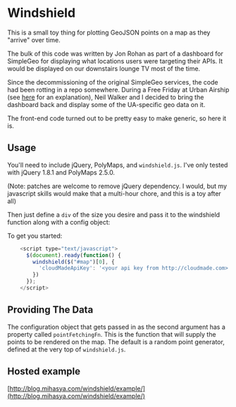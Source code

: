 # Windshield

This is a small toy thing for plotting GeoJSON points on a map as they "arrive" over time.

The bulk of this code was written by Jon Rohan as part of a dashboard for SimpleGeo for displaying what locations users were targeting their APIs. It would be displayed on our downstairs lounge TV most of the time.

Since the decommissioning of the original SimpleGeo services, the code had been rotting in a repo somewhere. During a Free Friday at Urban Airship (see [here](http://blogs.atlassian.com/2010/11/shipitday_in_the_wild/) for an explanation), Neil Walker and I decided to bring the dashboard back and display some of the UA-specific geo data on it.

The front-end code turned out to be pretty easy to make generic, so here it is.

## Usage

You'll need to include jQuery, PolyMaps, and `windshield.js`. I've only tested with jQuery 1.8.1 and PolyMaps 2.5.0.

(Note: patches are welcome to remove jQuery dependency. I would, but my javascript skills would make that a multi-hour chore, and this is a toy after all)

Then just define a `div` of the size you desire and pass it to the windshield function along with a config object:

To get you started:

```javascript
    <script type="text/javascript">
      $(document).ready(function() {
        windshield($("#map")[0], {
          'cloudMadeApiKey': '<your api key from http://cloudmade.com>',
        })
      });
    </script>
```

## Providing The Data

The configuration object that gets passed in as the second argument has a property called `pointFetchingFn`. This is the function that will supply the points to be rendered on the map. The default is a random point generator, defined at the very top of `windshield.js`.

## Hosted example

[http://blog.mihasya.com/windshield/example/](http://blog.mihasya.com/windshield/example/)
